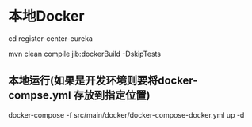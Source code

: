 

# 本地Docker

cd register-center-eureka

mvn clean compile jib:dockerBuild -DskipTests

## 本地运行(如果是开发环境则要将docker-compse.yml 存放到指定位置)
docker-compose -f src/main/docker/docker-compose-docker.yml up -d